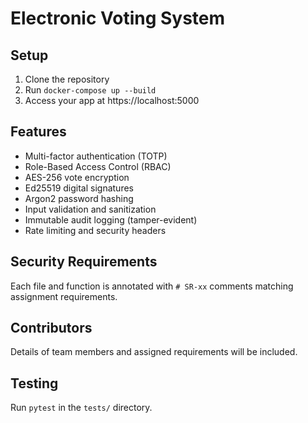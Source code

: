 # Electronic Voting System

## Setup

1. Clone the repository
2. Run `docker-compose up --build`
3. Access your app at https://localhost:5000

## Features

- Multi-factor authentication (TOTP)
- Role-Based Access Control (RBAC)
- AES-256 vote encryption
- Ed25519 digital signatures
- Argon2 password hashing
- Input validation and sanitization
- Immutable audit logging (tamper-evident)
- Rate limiting and security headers

## Security Requirements

Each file and function is annotated with `# SR-xx` comments matching assignment requirements.

## Contributors

Details of team members and assigned requirements will be included.

## Testing

Run `pytest` in the `tests/` directory.
